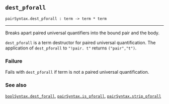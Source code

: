 ## `dest_pforall`

``` hol4
pairSyntax.dest_pforall : term -> term * term
```

------------------------------------------------------------------------

Breaks apart paired universal quantifiers into the bound pair and the
body.

`dest_pforall` is a term destructor for paired universal quantification.
The application of `dest_pforall` to `"!pair. t"` returns
`("pair","t")`.

### Failure

Fails with `dest_pforall` if term is not a paired universal
quantification.

### See also

[`boolSyntax.dest_forall`](#boolSyntax.dest_forall),
[`pairSyntax.is_pforall`](#pairSyntax.is_pforall),
[`pairSyntax.strip_pforall`](#pairSyntax.strip_pforall)
